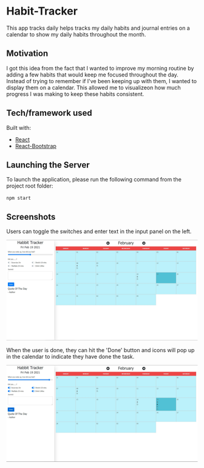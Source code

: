 # Habit-Tracker 

This app tracks daily helps tracks my daily habits and journal entries on a calendar to show my daily habits throughout the month. 

## Motivation

I got this idea from the fact that I wanted to improve my morning routine by adding a few habits that would keep me focused throughout the day. Instead of trying to remember if I've been keeping up with them, I wanted to display them on a calendar. This allowed me to visualizeon how much progress I was making to keep these habits consistent. 



## Tech/framework used

Built with:
* [React](https://github.com/facebook/react)
* [React-Bootstrap](https://github.com/react-bootstrap/react-bootstrap)


## Launching the Server
To launch the application, please run the following command from the project root folder:

``
npm start
``

## Screenshots 

Users can toggle the switches and enter text in the input panel on the left.

![](/public/img/HT1.JPG)


When the user is done, they can hit the 'Done' button and icons will pop up in the calendar to indicate they have done the task.

![](/public/img/HT2.JPG)


